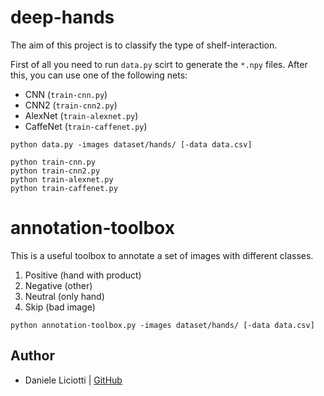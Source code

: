 # deep-hands

The aim of this project is to classify the type of shelf-interaction.

First of all you need to run `data.py` scirt to generate the `*.npy` files.
After this, you can use one of the following nets:

* CNN (`train-cnn.py`)
* CNN2 (`train-cnn2.py`)
* AlexNet (`train-alexnet.py`)
* CaffeNet (`train-caffenet.py`)

```
python data.py -images dataset/hands/ [-data data.csv]

python train-cnn.py
python train-cnn2.py
python train-alexnet.py
python train-caffenet.py
```

# annotation-toolbox

This is a useful toolbox to annotate a set of images with different classes.

1. Positive (hand with product)
2. Negative (other)
3. Neutral (only hand)
4. Skip (bad image)

```
python annotation-toolbox.py -images dataset/hands/ [-data data.csv]
```

## Author
* Daniele Liciotti | [GitHub](https://github.com/danielelic)